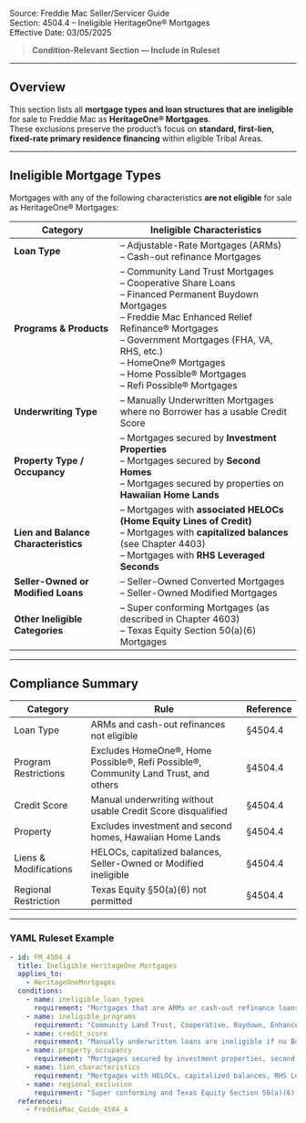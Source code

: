 Source: Freddie Mac Seller/Servicer Guide  
Section: 4504.4 – Ineligible HeritageOne® Mortgages  
Effective Date: 03/05/2025  

> **Condition-Relevant Section — Include in Ruleset**

---

## Overview  
This section lists all **mortgage types and loan structures that are ineligible** for sale to Freddie Mac as **HeritageOne® Mortgages**.  
These exclusions preserve the product’s focus on **standard, first-lien, fixed-rate primary residence financing** within eligible Tribal Areas.

---

## Ineligible Mortgage Types  

Mortgages with any of the following characteristics **are not eligible** for sale as HeritageOne® Mortgages:

| Category | Ineligible Characteristics |
|-----------|-----------------------------|
| **Loan Type** | – Adjustable-Rate Mortgages (ARMs) <br>– Cash-out refinance Mortgages |
| **Programs & Products** | – Community Land Trust Mortgages <br>– Cooperative Share Loans <br>– Financed Permanent Buydown Mortgages <br>– Freddie Mac Enhanced Relief Refinance® Mortgages <br>– Government Mortgages (FHA, VA, RHS, etc.) <br>– HomeOne® Mortgages <br>– Home Possible® Mortgages <br>– Refi Possible® Mortgages |
| **Underwriting Type** | – Manually Underwritten Mortgages where no Borrower has a usable Credit Score |
| **Property Type / Occupancy** | – Mortgages secured by **Investment Properties** <br>– Mortgages secured by **Second Homes** <br>– Mortgages secured by properties on **Hawaiian Home Lands** |
| **Lien and Balance Characteristics** | – Mortgages with **associated HELOCs (Home Equity Lines of Credit)** <br>– Mortgages with **capitalized balances** (see Chapter 4403) <br>– Mortgages with **RHS Leveraged Seconds** |
| **Seller-Owned or Modified Loans** | – Seller-Owned Converted Mortgages <br>– Seller-Owned Modified Mortgages |
| **Other Ineligible Categories** | – Super conforming Mortgages (as described in Chapter 4603) <br>– Texas Equity Section 50(a)(6) Mortgages |

---

## Compliance Summary  

| Category | Rule | Reference |
|-----------|------|-----------|
| Loan Type | ARMs and cash-out refinances not eligible | §4504.4 |
| Program Restrictions | Excludes HomeOne®, Home Possible®, Refi Possible®, Community Land Trust, and others | §4504.4 |
| Credit Score | Manual underwriting without usable Credit Score disqualified | §4504.4 |
| Property | Excludes investment and second homes, Hawaiian Home Lands | §4504.4 |
| Liens & Modifications | HELOCs, capitalized balances, Seller-Owned or Modified ineligible | §4504.4 |
| Regional Restriction | Texas Equity §50(a)(6) not permitted | §4504.4 |

---

### YAML Ruleset Example  

```yaml
- id: FM_4504_4
  title: Ineligible HeritageOne Mortgages
  applies_to:
    - HeritageOneMortgages
  conditions:
    - name: ineligible_loan_types
      requirement: "Mortgages that are ARMs or cash-out refinance loans are ineligible."
    - name: ineligible_programs
      requirement: "Community Land Trust, Cooperative, Buydown, Enhanced Relief, Government, HomeOne, Home Possible, and Refi Possible Mortgages are not eligible."
    - name: credit_score
      requirement: "Manually underwritten loans are ineligible if no Borrower has a usable Credit Score."
    - name: property_occupancy
      requirement: "Mortgages secured by investment properties, second homes, or properties on Hawaiian Home Lands are ineligible."
    - name: lien_characteristics
      requirement: "Mortgages with HELOCs, capitalized balances, RHS Leveraged Seconds, or Seller-Owned Converted/Modified loans are ineligible."
    - name: regional_exclusion
      requirement: "Super conforming and Texas Equity Section 50(a)(6) Mortgages are not eligible."
  references:
    - FreddieMac_Guide_4504_4
